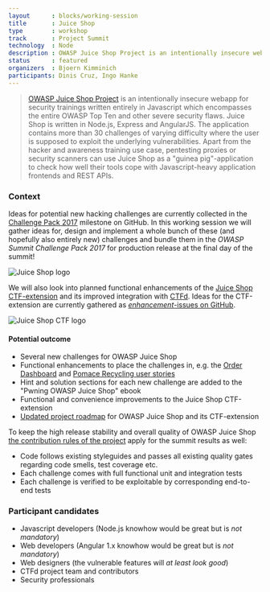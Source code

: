 ```yaml
---
layout      : blocks/working-session
title       : Juice Shop
type        : workshop
track       : Project Summit
technology  : Node
description : OWASP Juice Shop Project is an intentionally insecure webapp for security training written entirely in Javascript which encompasses the entire OWASP Top Ten and other severe security flaws.
status      : featured
organizers  : Bjoern Kimminich
participants: Dinis Cruz, Ingo Hanke
---
```


> [OWASP Juice Shop Project](https://www.owasp.org/index.php/OWASP_Juice_Shop_Project "OWASP Juice Shop Project")
> is an intentionally insecure webapp for security trainings written
> entirely in Javascript which encompasses the entire OWASP Top Ten and
> other severe security flaws. Juice Shop is written in Node.js, Express
> and AngularJS. The application contains more than 30 challenges of
> varying difficulty where the user is supposed to exploit the
> underlying vulnerabilities. Apart from the hacker and awareness
> training use case, pentesting proxies or security scanners can use
> Juice Shop as a "guinea pig"-application to check how well their tools
> cope with Javascript-heavy application frontends and REST APIs.

### Context

Ideas for potential new hacking challenges are currently collected in
the
[Challenge Pack 2017](https://github.com/bkimminich/juice-shop/milestone/3)
milestone on GitHub. In this working session we will gather ideas for,
design and implement a whole bunch of these (and hopefully also entirely
new) challenges and bundle them in the _OWASP Summit Challenge Pack
2017_ for production release at the final day of the summit!

![Juice Shop logo](https://github.com/bkimminich/juice-shop/raw/master/app/public/images/JuiceShop_Logo_100px.png)

We will also look into planned functional enhancements of the
[Juice Shop CTF-extension](https://www.npmjs.com/package/juice-shop-ctf-cli)
and its improved integration with [CTFd](https://ctfd.io/). Ideas for
the CTF-extension are currently gathered as
[_enhancement_-issues on GitHub](https://github.com/bkimminich/juice-shop-ctf/issues?q=is%3Aissue+is%3Aopen+label%3Aenhancement).

![Juice Shop CTF logo](https://github.com/bkimminich/juice-shop-ctf/raw/master/images/JuiceShopCTF_Logo_50px.png)

#### Potential outcome

* Several new challenges for OWASP Juice Shop
* Functional enhancements to place the challenges in, e.g. the
  [Order Dashboard](https://github.com/bkimminich/juice-shop/issues/244)
  and
  [Pomace Recycling user stories](https://github.com/bkimminich/juice-shop/issues/243)
* Hint and solution sections for each new challenge are added to the
  "Pwning OWASP Juice Shop" ebook
* Functional and convenience improvements to the Juice Shop
  CTF-extension
* [Updated project roadmap](https://www.owasp.org/index.php/OWASP_Juice_Shop_Project#tab=Road_Map_and_Getting_Involved)
  for OWASP Juice Shop and its CTF-extension

To keep the high release stability and overall quality of OWASP Juice
Shop
[the contribution rules of the project](https://github.com/bkimminich/juice-shop/blob/master/CONTRIBUTING.md)
apply for the summit results as well:

* Code follows existing styleguides and passes all existing quality
  gates regarding code smells, test coverage etc.
* Each challenge comes with full functional unit and integration tests
* Each challenge is verified to be exploitable by corresponding
  end-to-end tests

### Participant candidates

* Javascript developers (Node.js knowhow would be great but is _not
  mandatory_)
* Web developers (Angular 1.x knowhow would be great but is _not
  mandatory_)
* Web designers (the vulnerable features will _at least look good_)
* CTFd project team and contributors
* Security professionals
